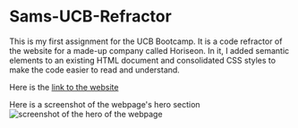 # Sams-UCB-Refractor

This is my first assignment for the UCB Bootcamp. It is a code refractor of the website for a made-up company called Horiseon. In it, I added semantic elements to an existing HTML document and consolidated CSS styles to make the code easier to read and understand. 

Here is the [link to the website](https://sam-levin.github.io/Sams-UCB-Refractor/) 

Here is a screenshot of the webpage's hero section ![screenshot of the hero of the webpage](https://github.com/sam-levin/Sams-UCB-Refractor/blob/main/Screenshot-1.png?raw=true)


